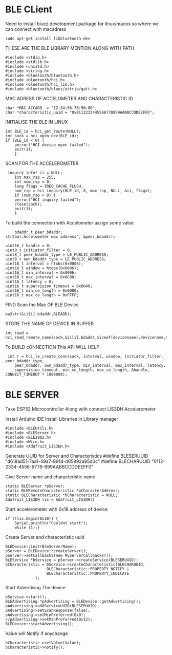 # BLE CLient

Need to install bluez development package for linux/macos so where we can connect with macadress

    sudo apt-get install libbluetooth-dev

THESE ARE THE BLE LIBRARY MENTION ALONG WITH PATH

    #include <stdio.h>
    #include <stdlib.h>
    #include <unistd.h>
    #include <string.h>
    #include <bluetooth/bluetooth.h>
    #include <bluetooth/hci.h>
    #include <bluetooth/hci_lib.h>
    #include <bluetooth/bluez/attrib/gatt.h>


MAC ADRESS OF ACCELOMETER AND CHARACTERISTIC ID 

    char *MAC_ACCADD  = "12:34:56:78:90:00";
    char *characteristic_uuid = "0x0112233445566778899AABBCCDDEEFFO";

INITIALISE THE BLE IN LINUX

    int BLE_id = hci_get_route(NULL);
    int sock = hci_open_dev(BLE_id);
    if (BLE_id < 0) {
        perror("HCI device open failed");
        exit(1);
        }

SCAN FOR THE ACCELEROMETER

     inquiry_info* ii = NULL;
        int max_rsp = 255;
        int num_rsp = 0;
        long flags = IREQ_CACHE_FLUSH;
        num_rsp = hci_inquiry(BLE_id, 8, max_rsp, NULL, &ii, flags);
        if (num_rsp < 0) {
        perror("HCI inquiry failed");
        close(sock);
        exit(1);
        }

To build the connection with Accelometer assign some value 

        bdaddr_t peer_bdaddr;
    str2ba(:Accelometer mac address", &peer_bdaddr);

    uint16_t handle = 0;
    uint8_t initiator_filter = 0;
    uint8_t peer_bdaddr_type = LE_PUBLIC_ADDRESS;
    uint8_t own_bdaddr_type = LE_PUBLIC_ADDRESS;
    uint16_t interval = htobs(0x0006);
    uint16_t window = htobs(0x0006);   
    uint16_t min_interval = 0x0006;    
    uint16_t max_interval = 0x0C80;    
    uint16_t latency = 0;
    uint16_t supervision_timeout = 0x0640;
    uint16_t min_ce_length = 0x0000;  
    uint16_t max_ce_length = 0xFFFF;  

FIND Scan the Mac OF BLE Device

	ba2str(&ii[i].bdaddr,BLEADD);

STORE THE NAME OF DEVICE IN BUFFER

	int read = hci_read_remote_name(sock,&ii[i].bdaddr,sizeof(devicename),devicename,0);

 To BUILD cONNECTION This API WILL HELP

     int r = hci_le_create_conn(sock, interval, window, initiator_filter, peer_bdaddr_type,
        peer_bdaddr, own_bdaddr_type, min_interval, max_interval, latency,
        supervision_timeout, min_ce_length, max_ce_length, &handle, CONNECT_TIMEOUT * 1000000);


# BLE SERVER

Take ESP32 Microcontroller Along with connect LIS3DH Accelerometer 

Install Arduino IDE Install Libraries in Library manager

	#include <BLEUtils.h>
	#include <BLEServer.h>
	#include <BLE2902.h>
	#include <Wire.h>
	#include <Adafruit_LIS3DH.h>

Generate UUID for Server and Characteristics
	#define BLESERUUID "d618ad51-7aa1-49a7-891d-d05992a95d0c"
	#define BLECHARUUID "0112-2334-4556-6778-899AABBCCDDEEFF0"

Give Server name and characteristic name 

	static BLEServer *pServer;
	static BLERemoteCharacteristic *pCharacterAddress;
	static BLECharacteristic *bCharacteristic = NULL;
	Adafruit_LIS3DH lis = Adafruit_LIS3DH()

Start accelerometer with 0x18 address of device

 	if (!lis.begin(0x18)) {
        Serial.println("Couldnt start");
        while (1);}

Create Server and characteristic uuid

	BLEDevice::init(BleServerName);
	pServer = BLEDevice::createServer();
	pServer->setCallbacks(new MyServerCallbacks());
	BLEService *bService = pServer->createService(BLESERUUID);
	bCharacteristic = bService->createCharacteristic(BLECHARUUID,                     
                      BLECharacteristic::PROPERTY_NOTIFY |
                      BLECharacteristic::PROPERTY_INDICATE
                 );

Start Advertising The device

 	bService->start();
	BLEAdvertising *pAdvertising = BLEDevice::getAdvertising();
	pAdvertising->addServiceUUID(BLESERUUID);
	pAdvertising->setScanResponse(false);
	pAdvertising->setMinPreferred(0x0);
	//pAdvertising->setMinPreferred(0x12);
	BLEDevice::startAdvertising();

Value will Notify if anychange

	bCharacteristic->setValue(Value);
   	bCharacteristic->notify(); 
